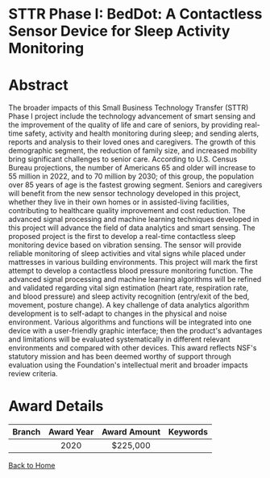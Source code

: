 
STTR Phase I: BedDot: A Contactless Sensor Device for Sleep Activity Monitoring
===============================================================================

# Abstract


The broader impacts of this Small Business Technology Transfer (STTR) Phase I project include the technology advancement of smart sensing and the improvement of the quality of life and care of seniors, by providing real-time safety, activity and health monitoring during sleep; and sending alerts, reports and analysis to their loved ones and caregivers. The growth of this demographic segment, the reduction of family size, and increased mobility bring significant challenges to senior care. According to U.S. Census Bureau projections, the number of Americans 65 and older will increase to 55 million in 2022, and to 70 million by 2030; of this group, the population over 85 years of age is the fastest growing segment. Seniors and caregivers will benefit from the new sensor technology developed in this project, whether they live in their own homes or in assisted-living facilities, contributing to healthcare quality improvement and cost reduction. The advanced signal processing and machine learning techniques developed in this project will advance the field of data analytics and smart sensing. The proposed project is the first to develop a real-time contactless sleep monitoring device based on vibration sensing. The sensor will provide reliable monitoring of sleep activities and vital signs while placed under mattresses in various building environments. This project will mark the first attempt to develop a contactless blood pressure monitoring function. The advanced signal processing and machine learning algorithms will be refined and validated regarding vital sign estimation (heart rate, respiration rate, and blood pressure) and sleep activity recognition (entry/exit of the bed, movement, posture change). A key challenge of data analytics algorithm development is to self-adapt to changes in the physical and noise environment. Various algorithms and functions will be integrated into one device with a user-friendly graphic interface; then the product's advantages and limitations will be evaluated systematically in different relevant environments and compared with other devices. This award reflects NSF's statutory mission and has been deemed worthy of support through evaluation using the Foundation's intellectual merit and broader impacts review criteria.  

# Award Details

|Branch|Award Year|Award Amount|Keywords|
| :---: | :---: | :---: | :---: |
||2020|$225,000||
  
  


[Back to Home](https://github.com/chrischow/dod_sbir_awards/JT/#559)